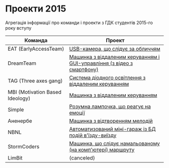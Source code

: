 
# Проекти 2015
Агрегація інформації про команди і проекти з ГДК студентів 2015-го року вступу

| Команда  | Проект |
| ------------- | ------------- |
| EAT (EarlyAccessTeam)  | [USB-камера, що слідує за обличчям](https://www.youtube.com/watch?v=PjQ6ktQJVRs&list=PLkTkM-Cjdw8PDLtKzJBMbBLHEHolF8xqM&index=7)  |
| DreamTeam  | [Машинка з віддаленим керуванням і GUI-управління (з відео з смартфону)](https://www.youtube.com/watch?v=OqtmZiSGrIo&index=5&list=PLkTkM-Cjdw8PDLtKzJBMbBLHEHolF8xqM)  |
| TAG (Three axes gang) | [Система діодного освітлення з віддаленим керуванням](https://www.youtube.com/watch?v=j3jnHhxsrpg&t=0s&index=4&list=PLkTkM-Cjdw8PDLtKzJBMbBLHEHolF8xqM)  |
| MBI (Motivation Based Ideology) | [Машинка з віддаленим керуванням](https://www.youtube.com/watch?v=tR0LISH4d40&t=7s&index=12&list=PLkTkM-Cjdw8PDLtKzJBMbBLHEHolF8xqM)  |
| Simple  | [Розумна лампочка, що реагує на емоції](https://www.youtube.com/watch?v=2v7cxwEDwtQ&t=0s&index=13&list=PLkTkM-Cjdw8PDLtKzJBMbBLHEHolF8xqM)  |
| Аненербе  | [Машинка з відтворенням мелодій](https://www.youtube.com/watch?v=DtF4KOktTCs&t=160s&index=17&list=PLkTkM-Cjdw8PDLtKzJBMbBLHEHolF8xqM)  |
| NBNL  | [Автоматизований міні-гараж із БД подій в'їзду-виїзду](https://www.youtube.com/watch?v=x2JA3bHgzTY&t=0s&index=18&list=PLkTkM-Cjdw8PDLtKzJBMbBLHEHolF8xqM)  |
| StormCoders  | [Машинка, що слідує намальованому (на комп'ютері) маршруту](https://www.youtube.com/watch?v=TyzR6ljta8c&list=PLkTkM-Cjdw8PDLtKzJBMbBLHEHolF8xqM&index=18)  |
| LimBit  | (canceled)  |

